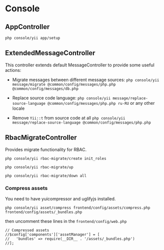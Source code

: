 # Console
## AppController
``php console/yii app/setup`` 

## ExtendedMessageController
This controller extends default MessageController to provide some useful actions:

- Migrate messages between different message sources:
``php console/yii message/migrate @common/config/messages/php.php @common/config/messages/db.php``

- Replace source code language:
``php console/yii message/replace-source-language @common/config/messages/php.php ru-RU``
or any other locale

- Remove ``Yii::t`` from source code at all
``php console/yii message/replace-source-language @common/config/messages/php.php``

## RbacMigrateController
Provides migrate functionality for RBAC.

``php console/yii rbac-migrate/create init_roles``

``php console/yii rbac-migrate/up``

``php console/yii rbac-migrate/down all``

### Compress assets
You need to have yuicompressor and uglifyjs installed.

```php console/yii asset/compress frontend/config/assets/compress.php frontend/config/assets/_bundles.php```

then uncomment these lines in the ``frontend/config/web.php``
```
// Compressed assets
//$config['components']['assetManager'] = [
//   'bundles' => require(__DIR__ . '/assets/_bundles.php')
//];
```

